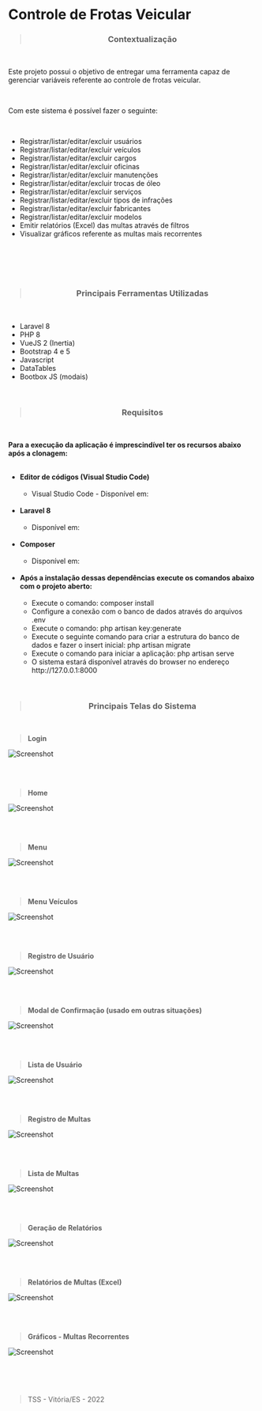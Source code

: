 # Controle de Frotas Veicular

><h3 align="center">Contextualização</h3>
<br>

<p>
Este projeto possui o objetivo de entregar uma ferramenta capaz de gerenciar variáveis referente ao controle
de frotas veicular.
<p><br>

<p>Com este sistema é possível fazer o seguinte:</p><br>

<ul>
    <li>Registrar/listar/editar/excluir usuários</li>
    <li>Registrar/listar/editar/excluir veículos</li>
    <li>Registrar/listar/editar/excluir cargos</li>
    <li>Registrar/listar/editar/excluir oficinas</li>
    <li>Registrar/listar/editar/excluir manutenções</li>
    <li>Registrar/listar/editar/excluir trocas de óleo</li>
    <li>Registrar/listar/editar/excluir serviços</li>
    <li>Registrar/listar/editar/excluir tipos de infrações</li>
    <li>Registrar/listar/editar/excluir fabricantes</li>
    <li>Registrar/listar/editar/excluir modelos</li>
    <li>Emitir relatórios (Excel) das multas através de filtros</li>
    <li>Visualizar gráficos referente as multas mais recorrentes</li>
</ul>
<br>

<br><br>

><h3 align="center">Principais Ferramentas Utilizadas</h3>
<br>

<ul>
    <li>Laravel 8</li>
    <li>PHP 8</li>
    <li>VueJS 2 (Inertia)</li>
    <li>Bootstrap 4 e 5</li>
    <li>Javascript</li>
    <li>DataTables</li>
    <li>Bootbox JS (modais)</li>    
</ul>
<br>


><h3 align="center">Requisitos</h3>
<br>

<p>
<b>Para a execução da aplicação é imprescindível ter os recursos abaixo após a clonagem:</b>
<br><br>
<ul>
    <li>
        <b>Editor de códigos (Visual Studio Code)</b>
        <ul><br>
            <li>Visual Studio Code - Disponível em: <https://code.visualstudio.com/download></li>
        </ul>  
    </li>
    <br>
    <li>
        <b>Laravel 8</b>
        <ul><br>
            <li>Disponível em: <https://laravel.com/docs/8.x></li>
        </ul>  
    </li>
    <br>
    <li>
        <b>Composer</b>
        <ul><br>
            <li>Disponível em: <https://getcomposer.org/download/></li>
        </ul>  
    </li>
    <br>
    <li>
        <b>Após a instalação dessas dependências execute os comandos abaixo com o projeto aberto:</b>
        <ul><br>
            <li>Execute o comando: composer install</li>
            <li>Configure a conexão com o banco de dados através do arquivos .env</li>
            <li>Execute o comando: php artisan key:generate</li>
            <li>Execute o seguinte comando para criar a estrutura do banco de dados e fazer o insert inicial: php artisan migrate</li>
            <li>Execute o comando para iniciar a aplicação: php artisan serve</li>
            <li>O sistema estará disponível através do browser no endereço http://127.0.0.1:8000</li>
        </ul> 
    </li>
</ul>

<p><br>

><h3 align="center">Principais Telas do Sistema</h3>
<br>

><b>Login</b><br>

![Screenshot](https://github.com/Tarcisio-Souto/controle_de_frotas/blob/main/capturas/login_.PNG)

<br><br>

><b>Home</b><br>

![Screenshot](https://github.com/Tarcisio-Souto/controle_de_frotas/blob/main/capturas/inicio.PNG)

<br><br>

><b>Menu</b><br>

![Screenshot](https://github.com/Tarcisio-Souto/controle_de_frotas/blob/main/capturas/menu.PNG)

<br><br>

><b>Menu Veículos</b><br>

![Screenshot](https://github.com/Tarcisio-Souto/controle_de_frotas/blob/main/capturas/menu_veiculos.PNG)

<br><br>

><b>Registro de Usuário</b><br>

![Screenshot](https://github.com/Tarcisio-Souto/controle_de_frotas/blob/main/capturas/add_user.PNG)

<br><br>

><b>Modal de Confirmação (usado em outras situações)</b><br>

![Screenshot](https://github.com/Tarcisio-Souto/controle_de_frotas/blob/main/capturas/modal_confirm_add_user.PNG)

<br><br>

><b>Lista de Usuário</b><br>

![Screenshot](https://github.com/Tarcisio-Souto/controle_de_frotas/blob/main/capturas/lista_usuario.PNG)

<br><br>

><b>Registro de Multas</b><br>

![Screenshot](https://github.com/Tarcisio-Souto/controle_de_frotas/blob/main/capturas/registro_multas.PNG)

<br><br>

><b>Lista de Multas</b><br>

![Screenshot](https://github.com/Tarcisio-Souto/controle_de_frotas/blob/main/capturas/lista_multas.PNG)

<br><br>

><b>Geração de Relatórios</b><br>

![Screenshot](https://github.com/Tarcisio-Souto/controle_de_frotas/blob/main/capturas/geracao_relatorios.PNG)

<br><br>

><b>Relatórios de Multas (Excel)</b><br>

![Screenshot](https://github.com/Tarcisio-Souto/controle_de_frotas/blob/main/capturas/relatorio_multas.PNG)

<br><br>

><b>Gráficos - Multas Recorrentes</b><br>

![Screenshot](https://github.com/Tarcisio-Souto/controle_de_frotas/blob/main/capturas/multas_graficos.PNG)


<br><br><br>

><p>TSS - Vitória/ES - 2022</p>
